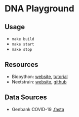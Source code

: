 # DNA Playground

## Usage
* `make build`
* `make start`
* `make stop`

## Resources
* Biopython: [website](https://biopython.org), [tutorial](http://biopython.org/DIST/docs/tutorial/Tutorial.html)
* Nextstrain: [website](https://nextstrain.org), [github](https://github.com/nextstrain)

## Data Sources
* Genbank COVID-19 [.fasta](https://raw.githubusercontent.com/nextstrain/ncov/master/example_data/sequences.fasta)
